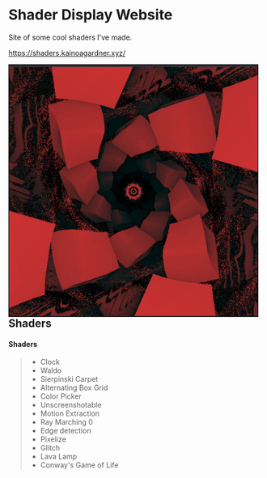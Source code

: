 <h1 align="left">Shader Display Website</h1>
Site of some cool shaders I've made.

<https://shaders.kainoagardner.xyz/>

<a href="https://shaders.kainoagardner.xyz/">
<img src=".github/shaders.png"
     alt="Image"
     style="float: left; margin-right: 10px; height: 500px" /></a>

<h2>Shaders</h2>

#### Shaders
>
> - Clock
> - Waldo
> - Sierpinski Carpet
> - Alternating Box Grid
> - Color Picker
> - Unscreenshotable
> - Motion Extraction
> - Ray Marching 0
> - Edge detection
> - Pixelize
> - Glitch
> - Lava Lamp
> - Conway's Game of Life
